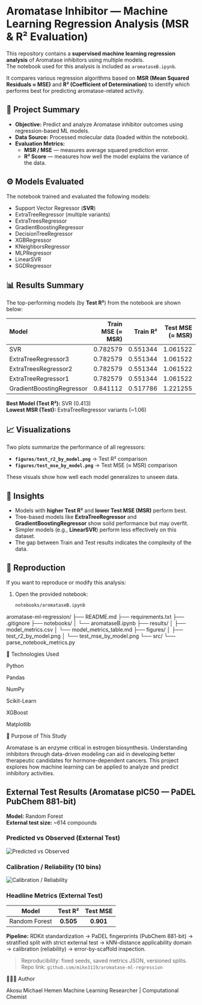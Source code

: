 # Aromatase Inhibitor — Machine Learning Regression Analysis (MSR & R² Evaluation)

This repository contains a **supervised machine learning regression analysis** of Aromatase inhibitors using multiple models.  
The notebook used for this analysis is included as `aromataseB.ipynb`.

It compares various regression algorithms based on **MSR (Mean Squared Residuals ≈ MSE)** and **R² (Coefficient of Determination)** to identify which performs best for predicting aromatase-related activity.



## 📘 Project Summary

- **Objective:** Predict and analyze Aromatase inhibitor outcomes using regression-based ML models.  
- **Data Source:** Processed molecular data (loaded within the notebook).  
- **Evaluation Metrics:**  
  - **MSR / MSE** — measures average squared prediction error.  
  - **R² Score** — measures how well the model explains the variance of the data.  



## ⚙️ Models Evaluated

The notebook trained and evaluated the following models:
- Support Vector Regressor (**SVR**)
- ExtraTreeRegressor (multiple variants)
- ExtraTreesRegressor
- GradientBoostingRegressor
- DecisionTreeRegressor
- XGBRegressor
- KNeighborsRegressor
- MLPRegressor
- LinearSVR
- SGDRegressor



## 📊 Results Summary

The top-performing models (by **Test R²**) from the notebook are shown below:

| Model | Train MSE (≈ MSR) | Train R² | Test MSE (≈ MSR) | Test R² |
|:--|--:|--:|--:|--:|
| SVR | 0.782579 | 0.551344 | 1.061522 | 0.413114 |
| ExtraTreeRegressor3 | 0.782579 | 0.551344 | 1.061522 | 0.413114 |
| ExtraTreesRegressor2 | 0.782579 | 0.551344 | 1.061522 | 0.413114 |
| ExtraTreeRegressor1 | 0.782579 | 0.551344 | 1.061522 | 0.413114 |
| GradientBoostingRegressor | 0.841112 | 0.517786 | 1.221255 | 0.412216 |

**Best Model (Test R²):** SVR (0.413)  
**Lowest MSR (Test):** ExtraTreeRegressor variants (~1.06)



## 📈 Visualizations

Two plots summarize the performance of all regressors:

- **`figures/test_r2_by_model.png`** → Test R² comparison  
- **`figures/test_mse_by_model.png`** → Test MSE (≈ MSR) comparison

These visuals show how well each model generalizes to unseen data.



## 🧠 Insights

- Models with **higher Test R²** and **lower Test MSE (MSR)** perform best.  
- Tree-based models like **ExtraTreeRegressor** and **GradientBoostingRegressor** show solid performance but may overfit.  
- Simpler models (e.g., **LinearSVR**) perform less effectively on this dataset.  
- The gap between Train and Test results indicates the complexity of the data.



## 🧪 Reproduction

If you want to reproduce or modify this analysis:
1. Open the provided notebook:
   ```bash
   notebooks/aromataseB.ipynb

aromatase-ml-regression/
├── README.md
├── requirements.txt
├── .gitignore
├── notebooks/
│   └── aromataseB.ipynb
├── results/
│   ├── model_metrics.csv
│   └── model_metrics_table.md
├── figures/
│   ├── test_r2_by_model.png
│   └── test_mse_by_model.png
└── src/
    └── parse_notebook_metrics.py


🧩 Technologies Used

Python

Pandas

NumPy

Scikit-Learn

XGBoost

Matplotlib


🧬 Purpose of This Study

Aromatase is an enzyme critical in estrogen biosynthesis.
Understanding inhibitors through data-driven modeling can aid in developing better therapeutic candidates for hormone-dependent cancers.
This project explores how machine learning can be applied to analyze and predict inhibitory activities.

## External Test Results (Aromatase pIC50 — PaDEL PubChem 881-bit)

**Model:** Random Forest  
**External test size:** ~614 compounds

### Predicted vs Observed (External Test)
![Predicted vs Observed](plots/pred_vs_obs.png)

### Calibration / Reliability (10 bins)
![Calibration / Reliability](plots/calibration.png)

### Headline Metrics (External Test)
| Model         | Test R² | Test MSE |
|---------------|:------:|:--------:|
| Random Forest | **0.505** | **0.901** |

**Pipeline:** RDKit standardization → PaDEL fingerprints (PubChem 881-bit) → stratified split with strict external test → kNN-distance applicability domain → calibration (reliability) → error-by-scaffold inspection.

> Reproducibility: fixed seeds, saved metrics JSON, versioned splits.  
> Repo link: `github.com/mike3119/aromatase-ml-regression`


👨🏽‍🔬 Author

Akosu Michael Hemen
Machine Learning Researcher | Computational Chemist
